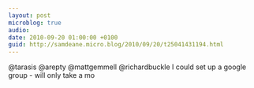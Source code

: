 ```yaml
---
layout: post
microblog: true
audio: 
date: 2010-09-20 01:00:00 +0100
guid: http://samdeane.micro.blog/2010/09/20/t25041431194.html
---
```

@tarasis @arepty @mattgemmell @richardbuckle I could set up a google group - will only take a mo
